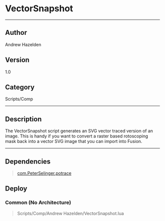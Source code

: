# VectorSnapshot
___

## Author
Andrew Hazelden

## Version
1.0

## Category
Scripts/Comp

___

## Description
<p>The VectorSnapshot script generates an SVG vector traced version of an image. This is handy if you want to convert a raster based rotoscoping mask back into a vector SVG image that you can import into Fusion.</p>

___

## Dependencies

> [com.PeterSelinger.potrace](com.PeterSelinger.potrace.md)  
## Deploy

### Common (No Architecture)

> Scripts/Comp/Andrew Hazelden/VectorSnapshot.lua  
